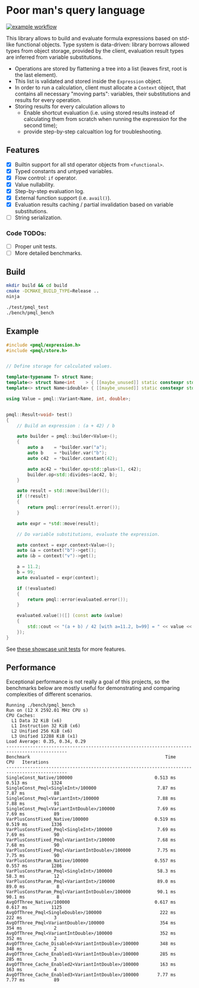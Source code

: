 # Poor man's query language

[![example workflow](https://github.com/xenzh/poor-mans-ql/actions/workflows/cmake.yml/badge.svg)](https://github.com/xenzh/poor-mans-ql/actions/workflows/cmake.yml)

This library allows to build and evaluate formula expressions based on std-like functional objects. Type system is data-driven: library borrows allowed types from object storage, provided by the client, evaluation result types are inferred from variable substitutions.

* Operations are stored by flattening a tree into a list (leaves first, root is the last element).
* This list is validated and stored inside the `Expression` object.
* In order to run a calculation, client must allocate a `Context` object, that contains all necessary "moving parts": variables, their substitutions and results for every operation.
* Storing results for every calculation allows to
    * Enable shortcut evaluation (i.e. using stored results instead of calculating them from scratch when running the expression for the second time);
    * provide step-by-step calcualtion log for troubleshooting.

## Features

- [x] Builtin support for all std operator objects from `<functional>`.
- [x] Typed constants and untyped variables.
- [x] Flow control: `if` operator.
- [x] Value nullability.
- [x] Step-by-step evaluation log.
- [x] External function support (i.e. `avail()`).
- [x] Evaluation results caching / partial invalidation based on variable substitutions.
- [ ] String serialization.

### Code TODOs:

- [ ] Proper unit tests.
- [ ] More detailed benchmarks.

## Build

```sh
mkdir build && cd build
cmake -DCMAKE_BUILD_TYPE=Release ..
ninja

./test/pmql_test
./bench/pmql_bench
```

## Example

```cpp
#include <pmql/expression.h>
#include <pmql/store.h>


// Define storage for calculated values.

template<typename T> struct Name;
template<> struct Name<int    > { [[maybe_unused]] static constexpr std::string_view value = "int"   ; };
template<> struct Name<idouble> { [[maybe_unused]] static constexpr std::string_view value = "double"; };

using Value = pmql::Variant<Name, int, double>;


pmql::Result<void> test()
{
    // Build an expression : (a + 42) / b

    auto builder = pmql::builder<Value>();
    {
        auto a    = *builder.var("a");
        auto b    = *builder.var("b");
        auto c42  = *builder.constant(42);

        auto ac42 = *builder.op<std::plus>(1, c42);
        builder.op<std::divides>(ac42, b);
    }

    auto result = std::move(builder)();
    if (!result)
    {
        return pmql::error(result.error());
    }

    auto expr = *std::move(result);

    // Do variable substitutions, evaluate the expression.

    auto context = expr.context<Value>();
    auto &a = context("b")->get();
    auto &b = context("v")->get();

    a = 11.2;
    b = 99;
    auto evaluated = expr(context);

    if (!evaluated)
    {
        return pmql::error(evaluated.error());
    }

    evaluated.value()([] (const auto &value)
    {
        std::cout << "(a + b) / 42 [with a=11.2, b=99] = " << value << std::endl;
    });
}
```

See [these showcase unit tests](./test/example.t.cpp) for more features.

## Performance

Exceptional performance is not really a goal of this projects, so the benchmarks below are mostly useful for demonstrating and comparing complexities of different scenarios.

```
Running ./bench/pmql_bench
Run on (12 X 2592.01 MHz CPU s)
CPU Caches:
  L1 Data 32 KiB (x6)
  L1 Instruction 32 KiB (x6)
  L2 Unified 256 KiB (x6)
  L3 Unified 12288 KiB (x1)
Load Average: 0.35, 0.34, 0.29
---------------------------------------------------------------------------------------------
Benchmark                                                   Time             CPU   Iterations
---------------------------------------------------------------------------------------------
SingleConst_Native/100000                               0.513 ms        0.513 ms         1324
SingleConst_Pmql<SingleInt>/100000                       7.87 ms         7.87 ms           88
SingleConst_Pmql<VariantInt>/100000                      7.88 ms         7.88 ms           91
SingleConst_Pmql<VariantIntDouble>/100000                7.69 ms         7.69 ms           89
VarPlusConstFixed_Native/100000                         0.519 ms        0.519 ms         1336
VarPlusConstFixed_Pmql<SingleInt>/100000                 7.69 ms         7.69 ms           90
VarPlusConstFixed_Pmql<VariantInt>/100000                7.68 ms         7.68 ms           90
VarPlusConstFixed_Pmql<VariantIntDouble>/100000          7.75 ms         7.75 ms           90
VarPlusConstParam_Native/100000                         0.557 ms        0.557 ms         1286
VarPlusConstParam_Pmql<SingleInt>/100000                 58.3 ms         58.3 ms           12
VarPlusConstParam_Pmql<VariantInt>/100000                89.0 ms         89.0 ms            8
VarPlusConstParam_Pmql<VariantIntDouble>/100000          90.1 ms         90.1 ms            8
AvgOfThree_Native/100000                                0.617 ms        0.617 ms         1125
AvgOfThree_Pmql<SingleDouble>/100000                      222 ms          222 ms            3
AvgOfThree_Pmql<VariantDouble>/100000                     354 ms          354 ms            2
AvgOfThree_Pmql<VariantIntDouble>/100000                  352 ms          352 ms            2
AvgOfThree_Cache_Disabled<VariantIntDouble>/100000        348 ms          348 ms            2
AvgOfThree_Cache_Enabled1<VariantIntDouble>/100000        285 ms          285 ms            3
AvgOfThree_Cache_Enabled2<VariantIntDouble>/100000        163 ms          163 ms            4
AvgOfThree_Cache_Enabled3<VariantIntDouble>/100000       7.77 ms         7.77 ms           89
```

